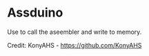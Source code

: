 # Assduino

Use to call the aseembler and write to memory.


Credit:
KonyAHS - https://github.com/KonyAHS
